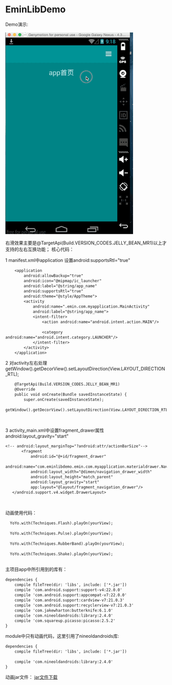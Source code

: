 # EminLibDemo

Demo演示:

![](https://github.com/emingu/EminLibDemo/blob/master/2015-04-30%2017_20_40.gif)  


右滑效果主要是@TargetApi(Build.VERSION_CODES.JELLY_BEAN_MR1)以上才支持的左右互换功能；
核心代码：

1 manifest.xml中application 设置android:supportsRtl="true"
```
    <application
        android:allowBackup="true"
        android:icon="@mipmap/ic_launcher"
        android:label="@string/app_name"
        android:supportsRtl="true"
        android:theme="@style/AppTheme">
        <activity
            android:name=".emin.com.myapplication.MainActivity"
            android:label="@string/app_name">
            <intent-filter>
                <action android:name="android.intent.action.MAIN"/>

                <category android:name="android.intent.category.LAUNCHER"/>
            </intent-filter>
        </activity>
    </application>

```
2  对activity左右处理
getWindow().getDecorView().setLayoutDirection(View.LAYOUT_DIRECTION_RTL);
```
    @TargetApi(Build.VERSION_CODES.JELLY_BEAN_MR1)
    @Override
    public void onCreate(Bundle savedInstanceState) {
        super.onCreate(savedInstanceState);
        getWindow().getDecorView().setLayoutDirection(View.LAYOUT_DIRECTION_RTL);
        
        
```
3 activity_main.xml中设置fragment_drawer属性 android:layout_gravity="start"
 ```
<!-- android:layout_marginTop="?android:attr/actionBarSize"-->
        <fragment
            android:id="@+id/fragment_drawer"
            android:name="com.eminlibdemo.emin.com.myapplication.materialdrawer.NavigationDrawerFragment"
            android:layout_width="@dimen/navigation_drawer_width"
            android:layout_height="match_parent"
            android:layout_gravity="start"
            app:layout="@layout/fragment_navigation_drawer"/>
    </android.support.v4.widget.DrawerLayout>



```


动画使用代码：

``` 
  YoYo.with(Techniques.Flash).playOn(yourView);
  
  YoYo.with(Techniques.Pulse).playOn(yourView);
  
  YoYo.with(Techniques.RubberBand).playOn(yourView);
  
  YoYo.with(Techniques.Shake).playOn(yourView);


```
主项目app中所引用到的库有：
```
dependencies {
    compile fileTree(dir: 'libs', include: ['*.jar'])
    compile 'com.android.support:support-v4:22.0.0'
    compile 'com.android.support:appcompat-v7:22.0.0'
    compile 'com.android.support:cardview-v7:21.0.3'
    compile 'com.android.support:recyclerview-v7:21.0.3'
    compile 'com.jakewharton:butterknife:6.1.0'
    compile 'com.nineoldandroids:library:2.4.0'
    compile 'com.squareup.picasso:picasso:2.5.2'
}
```

module中只有动画代码，这里引用了nineoldandroids库:
```
dependencies {
    compile fileTree(dir: 'libs', include: ['*.jar'])
   
    compile 'com.nineoldandroids:library:2.4.0'
}

```
动画jar文件：
[jar文件下载](https://github.com/emingu/EminLibDemo/blob/patch-1/app/libs/emin_animotion_lib.jar)  

